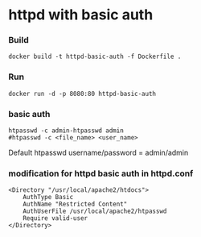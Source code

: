# httpd with basic auth

### Build

```
docker build -t httpd-basic-auth -f Dockerfile .
```

### Run

```
docker run -d -p 8080:80 httpd-basic-auth
```

### basic auth

```
htpasswd -c admin-htpasswd admin
#htpasswd -c <file_name> <user_name>
```

Default htpasswd username/password = admin/admin

### modification for httpd basic auth in httpd.conf

```
<Directory "/usr/local/apache2/htdocs">
    AuthType Basic
    AuthName "Restricted Content"
    AuthUserFile /usr/local/apache2/htpasswd
    Require valid-user
</Directory>
```